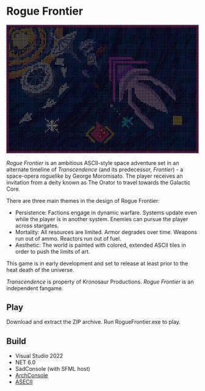# Rogue Frontier
![Cover](RogueFrontier/Assets/sprites/PosterNoText.asc.png)

_Rogue Frontier_ is an ambitious ASCII-style space adventure set in an alternate timeline of *Transcendence* (and its predecessor, *Frontier*) - a space-opera roguelike by George Moromisato. The player receives an invitation from a deity known as The Orator to travel towards the Galactic Core. 

There are three main themes in the design of Rogue Frontier:
- Persistence: Factions engage in dynamic warfare. Systems update even while the player is in another system. Enemies can pursue the player across stargates.
- Mortality: All resources are limited. Armor degrades over time. Weapons run out of ammo. Reactors run out of fuel.
- Aesthetic: The world is painted with colored, extended ASCII tiles in order to push the limits of art.

This game is in early development and set to release at least prior to the heat death of the universe.

_Transcendence_ is property of Kronosaur Productions. _Rogue Frontier_ is an independent fangame.

## Play
Download and extract the ZIP archive. Run RogueFrontier.exe to play.

## Build
- Visual Studio 2022
- NET 6.0
- SadConsole (with SFML host)
- [ArchConsole](https://github.com/INeedAUniqueUsername/ArchConsole)
- [ASECII](https://github.com/INeedAUniqueUsername/ASECII)

